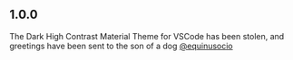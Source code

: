 ## 1.0.0

The Dark High Contrast Material Theme for VSCode has been stolen, and greetings have been sent to the son of a dog [@equinusocio](https://github.com/equinusocio)

